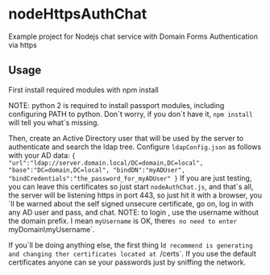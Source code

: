 nodeHttpsAuthChat
=================

Example project for Nodejs chat service with Domain Forms Authentication via https

## Usage

First install required modules with
  npm install

NOTE: python 2 is required to install passport modules, including configuring PATH to python. Don´t worry, if you don´t have it, `npm install` will tell you what´s missing.

Then, create an Active Directory user that will be used by the server to authenticate and search the ldap tree.
Configure `ldapConfig.json` as follows with your AD data:
`
{
    "url":"ldap://server.domain.local/DC=domain,DC=local", 
    "base":"DC=domain,DC=local",
    "bindDN":"myADUser",
    "bindCredentials":"the_password_for_myADUser"
}
`
If you are just testing, you can leave this certificates so just start `nodeAuthChat.js`, and that´s all, the server will be listening https in port 443, so just hit it with a browser, you´ll be warned about the self signed unsecure certificate, go on, log in with any AD user and pass, and chat.
NOTE: to login , use the username without the domain prefix. I mean `myUsername` is OK, there`s no need to enter `myDomain\myUsername`.

If you´ll be doing anything else, the first thing I`d recommend is generating and changing ther certificates located at `/certs`. If you use the default certificates anyone can se your passwords just by sniffing the network.

 
